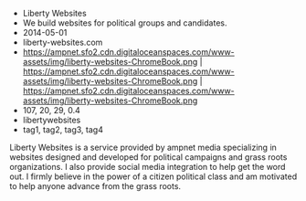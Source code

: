 * Liberty Websites
* We build websites for political groups and candidates.
* 2014-05-01
* liberty-websites.com
* https://ampnet.sfo2.cdn.digitaloceanspaces.com/www-assets/img/liberty-websites-ChromeBook.png | https://ampnet.sfo2.cdn.digitaloceanspaces.com/www-assets/img/liberty-websites-ChromeBook.png | https://ampnet.sfo2.cdn.digitaloceanspaces.com/www-assets/img/liberty-websites-ChromeBook.png
* 107, 20, 29, 0.4
* libertywebsites
* tag1, tag2, tag3, tag4

Liberty Websites is a service provided by ampnet media specializing in websites designed and developed for political campaigns and grass roots organizations. I also provide social media integration to help get the word out. I firmly believe in the power of a citizen political class and am motivated to help anyone advance from the grass roots.


